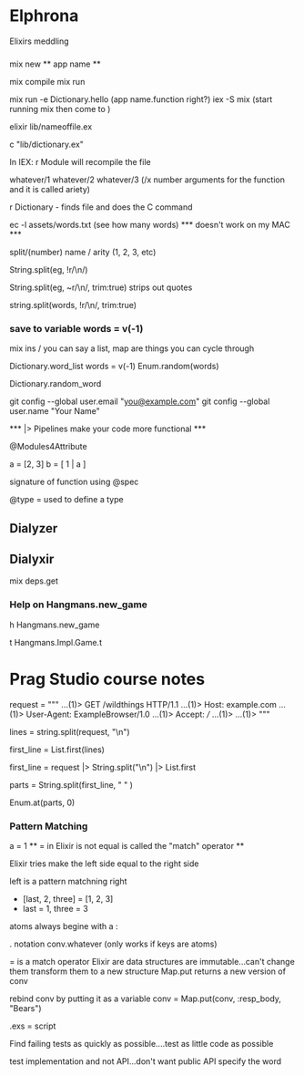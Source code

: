 # Elphrona
Elixirs meddling

### 

mix new ** app name **

mix compile
mix run

mix run -e Dictionary.hello (app name.function right?)
iex -S mix (start running mix then come to  )

elixir lib/nameoffile.ex

c "lib/dictionary.ex"

In IEX:
  r Module will recompile the file

whatever/1 whatever/2 whatever/3 (/x number arguments for the function and it is called ariety)

r Dictionary - finds file and does the C command

ec -l assets/words.txt (see how many words)  *** doesn't work on my MAC ***

split/(number) name / arity (1, 2, 3, etc) 

String.split(eg, !r/\n/)

String.split(eg, ~r/\n/, trim:true) strips out quotes

string.split(words, !r/\n/, trim:true)

### save to variable words = v(-1)

mix ins / you can say a list, map are things you can cycle through

Dictionary.word_list
words = v(-1)
Enum.random(words)

Dictionary.random_word

  git config --global user.email "you@example.com"
  git config --global user.name "Your Name"

*** |> Pipelines make your code more functional ***

@Modules4Attribute

a = [2, 3]
b = [ 1 | a ]

signature of function using @spec

@type = used to define a type


## Dialyzer



## Dialyxir

mix deps.get

### Help on Hangmans.new_game

h Hangmans.new_game

t Hangmans.Impl.Game.t


# Prag Studio course notes

request = """
...(1)> GET /wildthings HTTP/1.1
...(1)> Host: example.com
...(1)> User-Agent: ExampleBrowser/1.0
...(1)> Accept: */*
...(1)> 
...(1)> """

lines = string.split(request, "\n")

first_line = List.first(lines)

first_line = request |> String.split("\n") |> List.first

parts = String.split(first_line, " " )  

Enum.at(parts, 0)

### Pattern Matching
a = 1 ** = in Elixir is not equal is called the "match" operator **

Elixir tries make the left side equal to the right side

  left is a pattern matchning right 
  - [last, 2, three] = [1, 2, 3]
  - last = 1, three = 3

  atoms always begine with a :

  . notation conv.whatever
  (only works if keys are atoms)

  = is a match operator
  Elixir are data structures are immutable...can't change them transform them to a new structure
  Map.put returns a new version of conv

  rebind conv by putting it as a variable
  conv = Map.put(conv, :resp_body, "Bears")

  .exs = script

  Find failing tests as quickly as possible....test as little code as possible

  test implementation and not API...don't want public API specify the word
  



  


